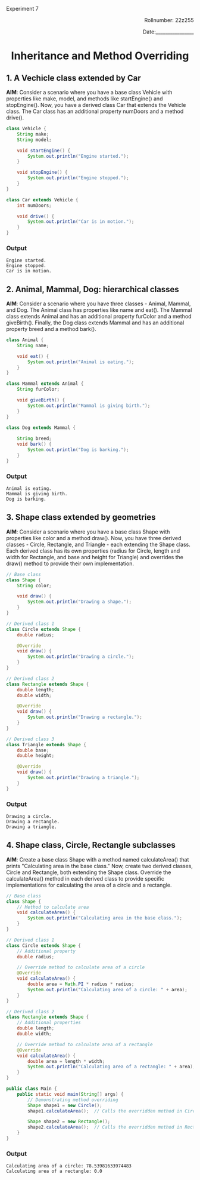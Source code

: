 <p>Experiment 7<p>

<p align = 'right'>Rollnumber: 22z255</p>

<p align = 'right'>Date:________________</p>

<h1 align="center">Inheritance and Method Overriding</h1>

## 1. A Vechicle class extended by Car

**AIM**: Consider a scenario where you have a base class Vehicle with properties like make, model, and methods like startEngine() and stopEngine(). Now, you have a derived class Car that extends the Vehicle class. The Car class has an additional property numDoors and a method drive().

```java
class Vehicle {
    String make;
    String model;

    void startEngine() {
        System.out.println("Engine started.");
    }

    void stopEngine() {
        System.out.println("Engine stopped.");
    }
}

class Car extends Vehicle {
    int numDoors;

    void drive() {
        System.out.println("Car is in motion.");
    }
}
```

### Output

```sudo
Engine started.
Engine stopped.
Car is in motion.
```

## 2. Animal, Mammal, Dog: hierarchical classes

**AIM**: Consider a scenario where you have three classes - Animal, Mammal, and Dog. The Animal class has properties like name and eat(). The Mammal class extends Animal and has an additional property furColor and a method giveBirth(). Finally, the Dog class extends Mammal and has an additional property breed and a method bark().


```java
class Animal {
    String name;

    void eat() {
        System.out.println("Animal is eating.");
    }
}

class Mammal extends Animal {
    String furColor;

    void giveBirth() {
        System.out.println("Mammal is giving birth.");
    }
}

class Dog extends Mammal {
  
    String breed;
    void bark() {
        System.out.println("Dog is barking.");
    }
}
```

### Output
```sudo
Animal is eating.
Mammal is giving birth.
Dog is barking.
```

## 3. Shape class extended by geometries

**AIM**: Consider a scenario where you have a base class Shape with properties like color and a method draw(). Now, you have three derived classes - Circle, Rectangle, and Triangle - each extending the Shape class. Each derived class has its own properties (radius for Circle, length and width for Rectangle, and base and height for Triangle) and overrides the draw() method to provide their own implementation.


```java
// Base class
class Shape {
    String color;

    void draw() {
        System.out.println("Drawing a shape.");
    }
}

// Derived class 1
class Circle extends Shape {
    double radius;

    @Override
    void draw() {
        System.out.println("Drawing a circle.");
    }
}

// Derived class 2
class Rectangle extends Shape {
    double length;
    double width;

    @Override
    void draw() {
        System.out.println("Drawing a rectangle.");
    }
}

// Derived class 3
class Triangle extends Shape {
    double base;
    double height;

    @Override
    void draw() {
        System.out.println("Drawing a triangle.");
    }
}
```

### Output
```sudo
Drawing a circle.
Drawing a rectangle.
Drawing a triangle.
```

## 4. Shape class, Circle, Rectangle subclasses

**AIM**: Create a base class Shape with a method named calculateArea() that prints "Calculating area in the base class." Now, create two derived classes, Circle and Rectangle, both extending the Shape class. Override the calculateArea() method in each derived class to provide specific implementations for calculating the area of a circle and a rectangle.

```java
// Base class
class Shape {
    // Method to calculate area
    void calculateArea() {
        System.out.println("Calculating area in the base class.");
    }
}

// Derived class 1
class Circle extends Shape {
    // Additional property
    double radius;

    // Override method to calculate area of a circle
    @Override
    void calculateArea() {
        double area = Math.PI * radius * radius;
        System.out.println("Calculating area of a circle: " + area);
    }
}

// Derived class 2
class Rectangle extends Shape {
    // Additional properties
    double length;
    double width;

    // Override method to calculate area of a rectangle
    @Override
    void calculateArea() {
        double area = length * width;
        System.out.println("Calculating area of a rectangle: " + area);
    }
}

public class Main {
    public static void main(String[] args) {
        // Demonstrating method overriding
        Shape shape1 = new Circle();
        shape1.calculateArea();  // Calls the overridden method in Circle

        Shape shape2 = new Rectangle();
        shape2.calculateArea();  // Calls the overridden method in Rectangle
    }
}
```

### Output
```sudo
Calculating area of a circle: 78.53981633974483
Calculating area of a rectangle: 0.0
```
